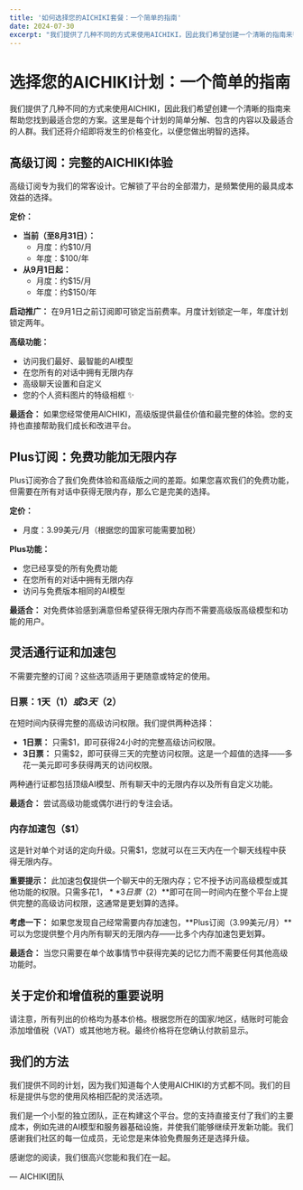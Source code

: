 ```yaml
---
title: '如何选择您的AICHIKI套餐：一个简单的指南'
date: 2024-07-30
excerpt: "我们提供了几种不同的方式来使用AICHIKI，因此我们希望创建一个清晰的指南来帮助您找到最适合您的方案。这里是每个计划的简单分解、包含的内容以及最适合的人群。"
---
```


# 选择您的AICHIKI计划：一个简单的指南

我们提供了几种不同的方式来使用AICHIKI，因此我们希望创建一个清晰的指南来帮助您找到最适合您的方案。这里是每个计划的简单分解、包含的内容以及最适合的人群。我们还将介绍即将发生的价格变化，以便您做出明智的选择。

## 高级订阅：完整的AICHIKI体验

高级订阅专为我们的常客设计。它解锁了平台的全部潜力，是频繁使用的最具成本效益的选择。

**定价：**

*   **当前（至8月31日）：**
    *   月度：约$10/月
    *   年度：$100/年
*   **从9月1日起：**
    *   月度：约$15/月
    *   年度：约$150/年

**启动推广：** 在9月1日之前订阅即可锁定当前费率。月度计划锁定一年，年度计划锁定两年。

**高级功能：**

*   访问我们最好、最智能的AI模型
*   在您所有的对话中拥有无限内存
*   高级聊天设置和自定义
*   您的个人资料图片的特级相框 ✨

**最适合：** 如果您经常使用AICHIKI，高级版提供最佳价值和最完整的体验。您的支持也直接帮助我们成长和改进平台。

## Plus订阅：免费功能加无限内存

Plus订阅弥合了我们免费体验和高级版之间的差距。如果您喜欢我们的免费功能，但需要在所有对话中获得无限内存，那么它是完美的选择。

**定价：**

*   月度：3.99美元/月（根据您的国家可能需要加税）

**Plus功能：**

*   您已经享受的所有免费功能
*   在您所有的对话中拥有无限内存
*   访问与免费版本相同的AI模型

**最适合：** 对免费体验感到满意但希望获得无限内存而不需要高级版高级模型和功能的用户。

## 灵活通行证和加速包

不需要完整的订阅？这些选项适用于更随意或特定的使用。

### 日票：1天（$1）或3天（$2）

在短时间内获得完整的高级访问权限。我们提供两种选择：

*   **1日票：** 只需$1，即可获得24小时的完整高级访问权限。
*   **3日票：** 只需$2，即可获得三天的完整访问权限。这是一个超值的选择——多花一美元即可多获得两天的访问权限。

两种通行证都包括顶级AI模型、所有聊天中的无限内存以及所有自定义功能。

**最适合：** 尝试高级功能或偶尔进行的专注会话。

### 内存加速包（$1）

这是针对单个对话的定向升级。只需$1，您就可以在三天内在一个聊天线程中获得无限内存。

**重要提示：** 此加速包**仅**提供一个聊天中的无限内存；它不授予访问高级模型或其他功能的权限。只需多花$1，**3日票（$2）**即可在同一时间内在整个平台上提供完整的高级访问权限，这通常是更划算的选择。

**考虑一下：** 如果您发现自己经常需要内存加速包，**Plus订阅（3.99美元/月）**可以为您提供整个月内所有聊天的无限内存——比多个内存加速包更划算。

**最适合：** 当您只需要在单个故事情节中获得完美的记忆力而不需要任何其他高级功能时。

## 关于定价和增值税的重要说明

请注意，所有列出的价格均为基本价格。根据您所在的国家/地区，结账时可能会添加增值税（VAT）或其他地方税。最终价格将在您确认付款前显示。

## 我们的方法

我们提供不同的计划，因为我们知道每个人使用AICHIKI的方式都不同。我们的目标是提供与您的使用风格相匹配的灵活选项。

我们是一个小型的独立团队，正在构建这个平台。您的支持直接支付了我们的主要成本，例如先进的AI模型和服务器基础设施，并使我们能够继续开发新功能。我们感谢我们社区的每一位成员，无论您是来体验免费服务还是选择升级。

感谢您的阅读，我们很高兴您能和我们在一起。

— AICHIKI团队